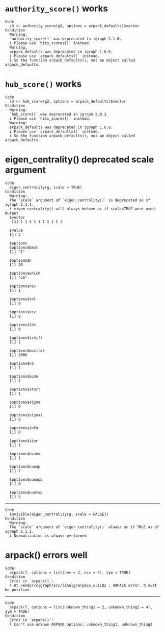 # `authority_score()` works

    Code
      s3 <- authority_score(g2, options = arpack_defaults)$vector
    Condition
      Warning:
      `authority_score()` was deprecated in igraph 2.1.0.
      i Please use `hits_scores()` instead.
      Warning:
      arpack_defaults was deprecated in igraph 1.6.0.
      i Please use `arpack_defaults()` instead.
      i So the function arpack_defaults(), not an object called arpack_defaults.

# `hub_score()` works

    Code
      s3 <- hub_score(g2, options = arpack_defaults)$vector
    Condition
      Warning:
      `hub_score()` was deprecated in igraph 2.0.3.
      i Please use `hits_scores()` instead.
      Warning:
      arpack_defaults was deprecated in igraph 1.6.0.
      i Please use `arpack_defaults()` instead.
      i So the function arpack_defaults(), not an object called arpack_defaults.

# eigen_centrality() deprecated scale argument

    Code
      eigen_centrality(g, scale = TRUE)
    Condition
      Warning:
      The `scale` argument of `eigen_centrality()` is deprecated as of igraph 2.1.1.
      i eigen_centrality() will always behave as if scale=TRUE were used.
    Output
      $vector
       [1] 1 1 1 1 1 1 1 1 1 1
      
      $value
      [1] 2
      
      $options
      $options$bmat
      [1] "I"
      
      $options$n
      [1] 10
      
      $options$which
      [1] "LA"
      
      $options$nev
      [1] 1
      
      $options$tol
      [1] 0
      
      $options$ncv
      [1] 0
      
      $options$ldv
      [1] 0
      
      $options$ishift
      [1] 1
      
      $options$maxiter
      [1] 3000
      
      $options$nb
      [1] 1
      
      $options$mode
      [1] 1
      
      $options$start
      [1] 1
      
      $options$sigma
      [1] 0
      
      $options$sigmai
      [1] 0
      
      $options$info
      [1] 0
      
      $options$iter
      [1] 1
      
      $options$nconv
      [1] 1
      
      $options$numop
      [1] 7
      
      $options$numopb
      [1] 0
      
      $options$numreo
      [1] 5
      
      

---

    Code
      invisible(eigen_centrality(g, scale = FALSE))
    Condition
      Warning:
      The `scale` argument of `eigen_centrality()` always as if TRUE as of igraph 2.1.1.
      i Normalization is always performed

# arpack() errors well

    Code
      arpack(f, options = list(nev = 2, ncv = 4), sym = TRUE)
    Condition
      Error in `arpack()`:
      ! At vendor/cigraph/src/linalg/arpack.c:1102 : ARPACK error, N must be positive

---

    Code
      arpack(f, options = list(unknown_thing1 = 2, unknown_thing2 = 4), sym = TRUE)
    Condition
      Error in `arpack()`:
      ! Can't use unkown ARPACK options: unknown_thing1, unknown_thing2


